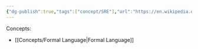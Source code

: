```yaml
---
{"dg-publish":true,"tags":["concept/SRE"],"url":"https://en.wikipedia.org/wiki/Formal_grammar","definition":"A formal grammar describes which strings from an alphabet of a formal language are valid according to the language's syntax.","creation_date":"2024-05-02 18:00","permalink":"/concepts/formal-grammar/","dgPassFrontmatter":true}
---
```


Concepts:
- [[Concepts/Formal Language\|Formal Language]]
